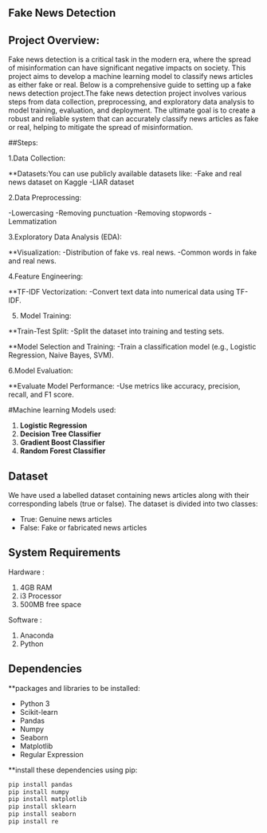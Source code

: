 ## Fake News Detection 

## Project Overview:

Fake news detection is a critical task in the modern era, where the spread of misinformation can have significant negative impacts on society. This project aims to develop a machine learning model to classify news articles as either fake or real. Below is a comprehensive guide to setting up a fake news detection project.The fake news detection project involves various steps from data collection, preprocessing, and exploratory data analysis to model training, evaluation, and deployment. The ultimate goal is to create a robust and reliable system that can accurately classify news articles as fake or real, helping to mitigate the spread of misinformation.


##Steps:

1.Data Collection:

**Datasets:You can use publicly available datasets like:
-Fake and real news dataset on Kaggle
-LIAR dataset

2.Data Preprocessing:

-Lowercasing
-Removing punctuation
-Removing stopwords
-Lemmatization

3.Exploratory Data Analysis (EDA):

**Visualization:
-Distribution of fake vs. real news.
-Common words in fake and real news.

4.Feature Engineering:

**TF-IDF Vectorization:
-Convert text data into numerical data using TF-IDF.

5. Model Training:

**Train-Test Split:
-Split the dataset into training and testing sets.

**Model Selection and Training:
-Train a classification model (e.g., Logistic Regression, Naive Bayes, SVM).

6.Model Evaluation:

**Evaluate Model Performance:
-Use metrics like accuracy, precision, recall, and F1 score.


#Machine learning Models used:

1. **Logistic Regression**
2. **Decision Tree Classifier**
3. **Gradient Boost Classifier**
4. **Random Forest Classifier**


## Dataset

We have used a labelled dataset containing news articles along with their corresponding labels (true or false). The dataset is divided into two classes:
- True: Genuine news articles
- False: Fake or fabricated news articles

## System Requirements 

Hardware :
1. 4GB RAM
2. i3 Processor
3. 500MB free space

Software :
1. Anaconda
2. Python

## Dependencies

**packages and libraries to be installed:
- Python 3
- Scikit-learn
- Pandas
- Numpy
- Seaborn
- Matplotlib
- Regular Expression

**install these dependencies using pip:

```bash
pip install pandas
pip install numpy
pip install matplotlib
pip install sklearn
pip install seaborn 
pip install re 
```

